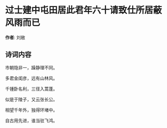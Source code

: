 # 过士建中屯田居此君年六十请致仕所居蔽风雨而已

**作者**: 刘敞

## 诗词内容

市朝隐非一，躁静理不同。

多君金闺彦，远有山林风。

千锺卧名利，三径入蒿蓬。

似是于陵子，又云张长公。

相望千年外，独得环堵中。

自古用先进，谁当驻飞鸿。

